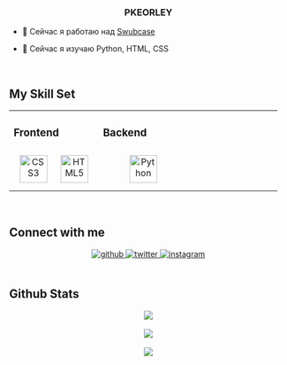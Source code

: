 ### <div align="center">PKEORLEY</div>  
  

- 🔭 Сейчас я работаю над [Swubcase](https://github.com/drfiy/Swubcase)  
  

- 🌱 Сейчас я изучаю Python, HTML, CSS  
  

<br/>  


## My Skill Set  
<table><tr><td valign="top" width="33%">



### Frontend  
<div align="center">  
<img style="margin: 10px" src="https://profilinator.rishav.dev/skills-assets/css3-original-wordmark.svg" alt="CSS3" height="50" />  
<img style="margin: 10px" src="https://profilinator.rishav.dev/skills-assets/html5-original-wordmark.svg" alt="HTML5" height="50" />  
</div>

</td><td valign="top" width="33%">



### Backend  
<div align="center">  
<img style="margin: 10px" src="https://profilinator.rishav.dev/skills-assets/python-original.svg" alt="Python" height="50" />  
</div>

</td><td valign="top" width="33%">



</td></tr></table>  

<br/>  


## Connect with me  
<div align="center">
<a href="https://github.com/pkeorley" target="_blank">
<img src=https://img.shields.io/badge/github-%2324292e.svg?&style=for-the-badge&logo=github&logoColor=white alt=github style="margin-bottom: 5px;" />
</a>
<a href="https://twitter.com/pkeorley" target="_blank">
<img src=https://img.shields.io/badge/twitter-%2300acee.svg?&style=for-the-badge&logo=twitter&logoColor=white alt=twitter style="margin-bottom: 5px;" />
</a>
<a href="https://instagram.com/pkeorley" target="_blank">
<img src=https://img.shields.io/badge/instagram-%23000000.svg?&style=for-the-badge&logo=instagram&logoColor=white alt=instagram style="margin-bottom: 5px;" />
</a>  
</div>  
  

<br/>  


## Github Stats  
<div align="center"><img src="https://github-readme-stats.vercel.app/api?username=pkeorley&show_icons=true&count_private=true&hide_border=true" align="center" /></div>  
  

<br/>  

<div align="center"><img src="https://spotify-github-profile.vercel.app/api/view?uid=v2bdqm6yljgpwqjbc8l6xifi7&cover_image=true&theme=default" /></div>  

<br/>  

<div align="center">
<img src="https://komarev.com/ghpvc/?username=pkeorley&&style=flat-square" align="center" />
</div>
